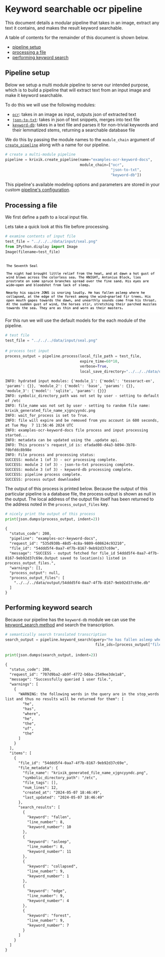 # Keyword searchable ocr pipeline

This document details a modular pipeline that takes in an image, extract any text it contains, and makes the result keyword searchable.

A table of contents for the remainder of this document is shown below.


- [pipeline setup](#pipeline-setup)
- [processing a file](#processing-a-file)
- [performing keyword search](#performing-keyword-search)

## Pipeline setup

Below we setup a multi module pipeline to serve our intended purpose, which is to build a pipeline that will extract text from an input image and make it keyword searchable.

To do this we will use the following modules:

- [`ocr`](modules/ocr.md): takes in an image as input, outputs json of extracted text
- [`json-to-txt`](modules/json-to-txt.md): takes in json of text snippets, merges into text file
- [`keyword-db`](modules/keyword-db.md): takes in a text file and parses it for non-trivial keywords and their lemmatized stems, returning a searchable database file


We do this by passing the module names to the `module_chain` argument of [`create_pipeline`](system/create_save_load.md) along with a name for our pipeline.


```python
# create a multi-module pipeline
pipeline = krixik.create_pipeline(name="examples-ocr-keyword-docs",
                                  module_chain=["ocr",
                                                "json-to-txt",
                                                "keyword-db"])
```

This pipeline's available modeling options and parameters are stored in your custom [pipeline's configuration](system/create_save_load.md).

## Processing a file

We first define a path to a local input file.

Lets take a quick look at this file before processing.


```python
# examine contents of input file
test_file = "../../../data/input/seal.png"
from IPython.display import Image
Image(filename=test_file)
```




    
![png](ocr-keyword_files/ocr-keyword_9_0.png)
    



For this run we will use the default models for the each module of the pipeline.


```python
# test file
test_file = "../../../data/input/seal.png"

# process test input
process_output = pipeline.process(local_file_path = test_file,
                                  expire_time=60*10,
                                  verbose=True,
                                  local_save_directory="../../../data/output")
```

    INFO: hydrated input modules: {'module_1': {'model': 'tesseract-en', 'params': {}}, 'module_2': {'model': 'base', 'params': {}}, 'module_3': {'model': 'sqlite', 'params': {}}}
    INFO: symbolic_directory_path was not set by user - setting to default of /etc
    INFO: file_name was not set by user - setting to random file name: krixik_generated_file_name_xjgncyyndc.png
    INFO: wait_for_process is set to True.
    INFO: file will expire and be removed from you account in 600 seconds, at Tue May  7 11:56:46 2024 UTC
    INFO: examples-ocr-keyword-docs file process and input processing started...
    INFO: metadata can be updated using the .update api.
    INFO: This process's request_id is: efadad08-d4a3-b894-3b78-f0bfddc8b98e
    INFO: File process and processing status:
    SUCCESS: module 1 (of 3) - ocr processing complete.
    SUCCESS: module 2 (of 3) - json-to-txt processing complete.
    SUCCESS: module 3 (of 3) - keyword-db processing complete.
    SUCCESS: pipeline process complete.
    SUCCESS: process output downloaded


The output of this process is printed below.  Because the output of this particular pipeline is a database file, the process output is shown as null in the output.  The local address of the output file itself has been returned to the address noted in the `process_output_files` key.


```python
# nicely print the output of this process
print(json.dumps(process_output, indent=2))
```

    {
      "status_code": 200,
      "pipeline": "examples-ocr-keyword-docs",
      "request_id": "535d930b-48d5-4c8a-9809-608624c93210",
      "file_id": "54ddd5f4-0aa7-4f7b-8167-9eb92d37c69e",
      "message": "SUCCESS - output fetched for file_id 54ddd5f4-0aa7-4f7b-8167-9eb92d37c69e.Output saved to location(s) listed in process_output_files.",
      "warnings": [],
      "process_output": null,
      "process_output_files": [
        "../../../data/output/54ddd5f4-0aa7-4f7b-8167-9eb92d37c69e.db"
      ]
    }


## Performing keyword search

Because our pipeline has the `keyword-db` module we can use the [keyword_search method](system/keyword_search.md) and search the transcription.


```python
# semantically search translated transcription
search_output = pipeline.keyword_search(query="he has fallen asleep where he collapsed, near the edge of the forest", 
                                         file_ids=[process_output["file_id"]])

print(json.dumps(search_output, indent=2))
```

    {
      "status_code": 200,
      "request_id": "707d9ba2-ab9f-4772-b6ba-2549ee3de1a8",
      "message": "Successfully queried 1 user file.",
      "warnings": [
        {
          "WARNING: the following words in the query are in the stop_words list and thus no results will be returned for them": [
            "he",
            "has",
            "where",
            "he",
            "the",
            "of",
            "the"
          ]
        }
      ],
      "items": [
        {
          "file_id": "54ddd5f4-0aa7-4f7b-8167-9eb92d37c69e",
          "file_metadata": {
            "file_name": "krixik_generated_file_name_xjgncyyndc.png",
            "symbolic_directory_path": "/etc",
            "file_tags": [],
            "num_lines": 12,
            "created_at": "2024-05-07 18:46:49",
            "last_updated": "2024-05-07 18:46:49"
          },
          "search_results": [
            {
              "keyword": "fallen",
              "line_number": 8,
              "keyword_number": 10
            },
            {
              "keyword": "asleep",
              "line_number": 8,
              "keyword_number": 11
            },
            {
              "keyword": "collapsed",
              "line_number": 9,
              "keyword_number": 1
            },
            {
              "keyword": "edge",
              "line_number": 9,
              "keyword_number": 4
            },
            {
              "keyword": "forest",
              "line_number": 9,
              "keyword_number": 7
            }
          ]
        }
      ]
    }

